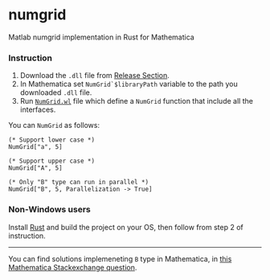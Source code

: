 # numgrid
Matlab numgrid implementation in Rust for Mathematica


### Instruction 
1. Download the `.dll` file from [Release Section](https://github.com/ben-izd/numgrid/releases/tag/Main).
2. In Mathematica set ```NumGrid`$libraryPath``` variable to the path you downloaded `.dll` file.
3. Run [`NumGrid.wl`](https://github.com/ben-izd/numgrid/blob/main/NumGrid.wl) file which define a `NumGrid` function that include all the interfaces.


You can `NumGrid` as follows:
```
(* Support lower case *)
NumGrid["a", 5]
  
(* Support upper case *)
NumGrid["A", 5]

(* Only "B" type can run in parallel *)
NumGrid["B", 5, Parallelization -> True]
```

### Non-Windows users
Install [Rust](https://www.rust-lang.org/) and build the project on your OS, then follow from step 2 of instruction.

<hr>

You can find solutions implemeneting `B` type in Mathematica, in [this Mathematica Stackexchange question](https://mathematica.stackexchange.com/q/270516/77079).
